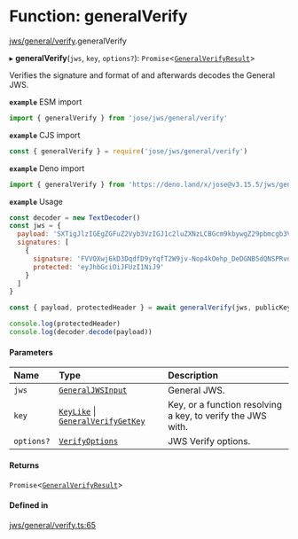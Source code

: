 # Function: generalVerify

[jws/general/verify](../modules/jws_general_verify.md).generalVerify

▸ **generalVerify**(`jws`, `key`, `options?`): `Promise`<[`GeneralVerifyResult`](../interfaces/types.GeneralVerifyResult.md)\>

Verifies the signature and format of and afterwards decodes the General JWS.

**`example`** ESM import
```js
import { generalVerify } from 'jose/jws/general/verify'
```

**`example`** CJS import
```js
const { generalVerify } = require('jose/jws/general/verify')
```

**`example`** Deno import
```js
import { generalVerify } from 'https://deno.land/x/jose@v3.15.5/jws/general/verify.ts'
```

**`example`** Usage
```js
const decoder = new TextDecoder()
const jws = {
  payload: 'SXTigJlzIGEgZGFuZ2Vyb3VzIGJ1c2luZXNzLCBGcm9kbywgZ29pbmcgb3V0IHlvdXIgZG9vci4',
  signatures: [
    {
      signature: 'FVVOXwj6kD3DqdfD9yYqfT2W9jv-Nop4kOehp_DeDGNB5dQNSPRvntBY6xH3uxlCxE8na9d_kyhYOcanpDJ0EA',
      protected: 'eyJhbGciOiJFUzI1NiJ9'
    }
  ]
}

const { payload, protectedHeader } = await generalVerify(jws, publicKey)

console.log(protectedHeader)
console.log(decoder.decode(payload))
```

#### Parameters

| Name | Type | Description |
| :------ | :------ | :------ |
| `jws` | [`GeneralJWSInput`](../interfaces/types.GeneralJWSInput.md) | General JWS. |
| `key` | [`KeyLike`](../types/types.KeyLike.md) \| [`GeneralVerifyGetKey`](../interfaces/jws_general_verify.GeneralVerifyGetKey.md) | Key, or a function resolving a key, to verify the JWS with. |
| `options?` | [`VerifyOptions`](../interfaces/types.VerifyOptions.md) | JWS Verify options. |

#### Returns

`Promise`<[`GeneralVerifyResult`](../interfaces/types.GeneralVerifyResult.md)\>

#### Defined in

[jws/general/verify.ts:65](https://github.com/panva/jose/blob/v3.15.5/src/jws/general/verify.ts#L65)
